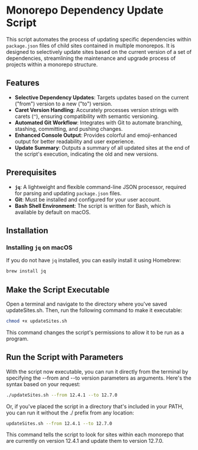 # Monorepo Dependency Update Script

This script automates the process of updating specific dependencies within `package.json` files of child sites contained in multiple monorepos. It is designed to selectively update sites based on the current version of a set of dependencies, streamlining the maintenance and upgrade process of projects within a monorepo structure.

## Features

- **Selective Dependency Updates**: Targets updates based on the current ("from") version to a new ("to") version.
- **Caret Version Handling**: Accurately processes version strings with carets (`^`), ensuring compatibility with semantic versioning.
- **Automated Git Workflow**: Integrates with Git to automate branching, stashing, committing, and pushing changes.
- **Enhanced Console Output**: Provides colorful and emoji-enhanced output for better readability and user experience.
- **Update Summary**: Outputs a summary of all updated sites at the end of the script's execution, indicating the old and new versions.

## Prerequisites

- **`jq`**: A lightweight and flexible command-line JSON processor, required for parsing and updating `package.json` files.
- **Git**: Must be installed and configured for your user account.
- **Bash Shell Environment**: The script is written for Bash, which is available by default on macOS.

## Installation

### Installing `jq` on macOS

If you do not have `jq` installed, you can easily install it using Homebrew:

```bash
brew install jq
```

## Make the Script Executable
Open a terminal and navigate to the directory where you've saved updateSites.sh. Then, run the following command to make it executable:

```bash
chmod +x updateSites.sh
```

This command changes the script's permissions to allow it to be run as a program.

## Run the Script with Parameters
With the script now executable, you can run it directly from the terminal by specifying the --from and --to version parameters as arguments. Here's the syntax based on your request:
```bash
./updateSites.sh --from 12.4.1 --to 12.7.0
```

Or, if you've placed the script in a directory that's included in your PATH, you can run it without the ./ prefix from any location:

```bash
updateSites.sh --from 12.4.1 --to 12.7.0
```
This command tells the script to look for sites within each monorepo that are currently on version 12.4.1 and update them to version 12.7.0.
